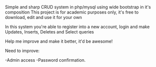 
Simple and sharp CRUD system in php/mysql using wide bootstrap in it's composition
This project is for academic purposes only, it's free to download, edit and use it for your own

In this system you're able to register into a new account, login and make Updates, Inserts, Deletes and Select queries

Help me improve and make it better, it'd be awesome!

Need to improve:

-Admin access
-Password confirmation.
